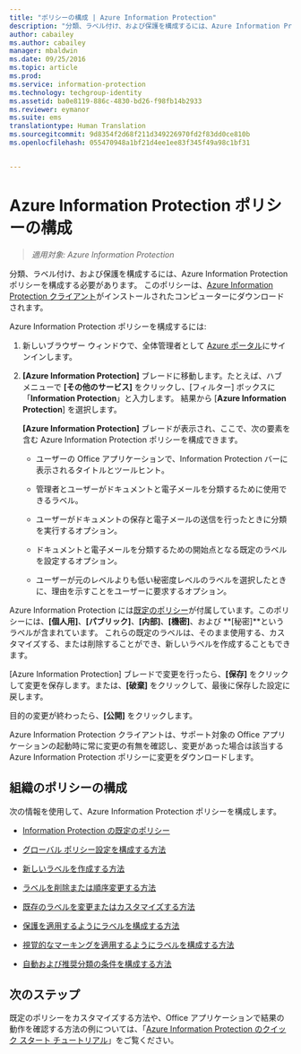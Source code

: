 ```yaml
---
title: "ポリシーの構成 | Azure Information Protection"
description: "分類、ラベル付け、および保護を構成するには、Azure Information Protection ポリシーを構成する必要があります。"
author: cabailey
ms.author: cabailey
manager: mbaldwin
ms.date: 09/25/2016
ms.topic: article
ms.prod: 
ms.service: information-protection
ms.technology: techgroup-identity
ms.assetid: ba0e8119-886c-4830-bd26-f98fb14b2933
ms.reviewer: eymanor
ms.suite: ems
translationtype: Human Translation
ms.sourcegitcommit: 9d8354f2d68f211d349226970fd2f83dd0ce810b
ms.openlocfilehash: 055470948a1bf21d4ee1ee83f345f49a98c1bf31


---
```


# <a name="configuring-azure-information-protection-policy"></a>Azure Information Protection ポリシーの構成

>*適用対象: Azure Information Protection*

分類、ラベル付け、および保護を構成するには、Azure Information Protection ポリシーを構成する必要があります。 このポリシーは、[Azure Information Protection クライアント](https://www.microsoft.com/en-us/download/details.aspx?id=53018)がインストールされたコンピューターにダウンロードされます。

Azure Information Protection ポリシーを構成するには:

1. 新しいブラウザー ウィンドウで、全体管理者として [Azure ポータル](https://portal.azure.com)にサインインします。

2. **[Azure Information Protection]** ブレードに移動します。たとえば、ハブ メニューで **[その他のサービス]** をクリックし、[フィルター] ボックスに「**Information Protection**」と入力します。 結果から [**Azure Information Protection**] を選択します。 

    **[Azure Information Protection]** ブレードが表示され、ここで、次の要素を含む Azure Information Protection ポリシーを構成できます。

    - ユーザーの Office アプリケーションで、Information Protection バーに表示されるタイトルとツールヒント。

    - 管理者とユーザーがドキュメントと電子メールを分類するために使用できるラベル。

    - ユーザーがドキュメントの保存と電子メールの送信を行ったときに分類を実行するオプション。

    - ドキュメントと電子メールを分類するための開始点となる既定のラベルを設定するオプション。

    - ユーザーが元のレベルよりも低い秘密度レベルのラベルを選択したときに、理由を示すことをユーザーに要求するオプション。


Azure Information Protection には[既定のポリシー](configure-policy-default.md)が付属しています。このポリシーには、**[個人用]**、**[パブリック]**、**[内部]**、**[機密]**、および **[秘密]**というラベルが含まれています。 これらの既定のラベルは、そのまま使用する、カスタマイズする、または削除することができ、新しいラベルを作成することもできます。

[Azure Information Protection] ブレードで変更を行ったら、**[保存]** をクリックして変更を保存します。または、**[破棄]** をクリックして、最後に保存した設定に戻します。 

目的の変更が終わったら、**[公開]** をクリックします。 

Azure Information Protection クライアントは、サポート対象の Office アプリケーションの起動時に常に変更の有無を確認し、変更があった場合は該当する Azure Information Protection ポリシーに変更をダウンロードします。

## <a name="configuring-your-organizations-policy"></a>組織のポリシーの構成

次の情報を使用して、Azure Information Protection ポリシーを構成します。

- [Information Protection の既定のポリシー](configure-policy-default.md)

- [グローバル ポリシー設定を構成する方法](configure-policy-settings.md)

- [新しいラベルを作成する方法](configure-policy-new-label.md)

- [ラベルを削除または順序変更する方法](configure-policy-delete-reorder.md)

- [既存のラベルを変更またはカスタマイズする方法](configure-policy-change-label.md)

- [保護を適用するようにラベルを構成する方法](configure-policy-protection.md)

- [視覚的なマーキングを適用するようにラベルを構成する方法](configure-policy-markings.md)

- [自動および推奨分類の条件を構成する方法](configure-policy-classification.md)

## <a name="next-steps"></a>次のステップ

既定のポリシーをカスタマイズする方法や、Office アプリケーションで結果の動作を確認する方法の例については、「[Azure Information Protection のクイック スタート チュートリアル](../get-started/infoprotect-quick-start-tutorial.md)」をご覧ください。




<!--HONumber=Nov16_HO2-->


